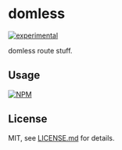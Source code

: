 # domless

[![experimental](http://badges.github.io/stability-badges/dist/experimental.svg)](http://github.com/badges/stability-badges)

domless route stuff.

## Usage

[![NPM](https://nodei.co/npm/domless.png)](https://nodei.co/npm/domless/)

## License

MIT, see [LICENSE.md](http://github.com/mattdesl/domless/blob/master/LICENSE.md) for details.

